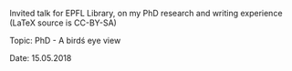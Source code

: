 
Invited talk for EPFL Library, on my PhD research and writing experience (LaTeX source is CC-BY-SA)

Topic: PhD - A birdś eye view

Date: 15.05.2018
